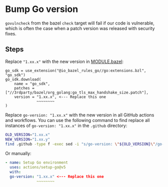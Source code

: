 # Bump Go version

`govulncheck` from the bazel `check` target will fail if our code is vulnerable, which is often the case when a patch version was released with security fixes.

## Steps

Replace `"1.xx.x"` with the new version in [MODULE.bazel](/MODULE.bazel):

```starlark
go_sdk = use_extension("@io_bazel_rules_go//go:extensions.bzl", "go_sdk")
go_sdk.download(
    name = "go_sdk",
    patches = ["//3rdparty/bazel/org_golang:go_tls_max_handshake_size.patch"],
    version = "1.xx.x", <--- Replace this one
              ~~~~~~~~
)

```

Replace `go-version: "1.xx.x"` with the new version in all GitHub actions and workflows.
You can use the following command to find replace all instances of `go-version: "1.xx.x"` in the `.github` directory:

```bash
OLD_VERSION="1.xx.x"
NEW_VERSION="1.xx.y"
find .github -type f -exec sed -i "s/go-version: \"${OLD_VERSION}\"/go-version: \"${NEW_VERSION}\"/g" {} \;
```

Or manually:

```yaml
- name: Setup Go environment
  uses: actions/setup-go@v5
  with:
  go-version: "1.xx.x" <--- Replace this one
              ~~~~~~~~
```
